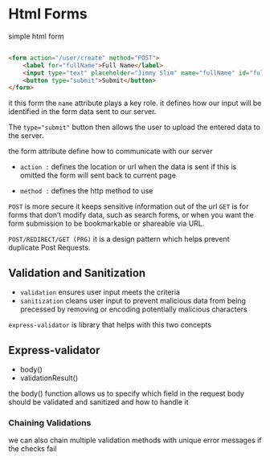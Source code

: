 # Html Forms 

simple html form 
```html

<form action="/user/create" method="POST">
    <label for="fullName">Full Name</label>
    <input type="text" placeholder="Jimmy Slim" name="fullName" id="fullName">
    <button type="submit">Submit</button>
</form>

```

it this form the `name` attribute plays a key role. it defines how
our input will be identified in the form data sent to our server.

The `type="submit"` button then allows the user to upload the entered data to the server.

the form attribute define how to communicate with our server
- `action :` defines the location or url when the data is sent if this is omitted the form will sent back to current page

- `method :` defines the http method to use

`POST` is more secure it keeps sensitive information out of the url
`GET` is for forms that don’t modify data, such as search forms, or when you want the form submission to be bookmarkable or shareable via URL.


`POST/REDIRECT/GET (PRG)`  it is a design pattern which helps prevent duplicate Post Requests. 

## Validation and Sanitization 

- `validation` ensures user input meets the criteria
- `sanitization` cleans user input to prevent malicious data from 
being precessed by removing or encoding potentially malicious characters

`express-validator` is library that helps with this two concepts

## Express-validator

- body()
- validationResult()

the body() function allows us to specify which field in the request
body should be validated and sanitized and how to handle it

### Chaining Validations

we can also chain multiple validation methods with unique error messages if the checks fail

